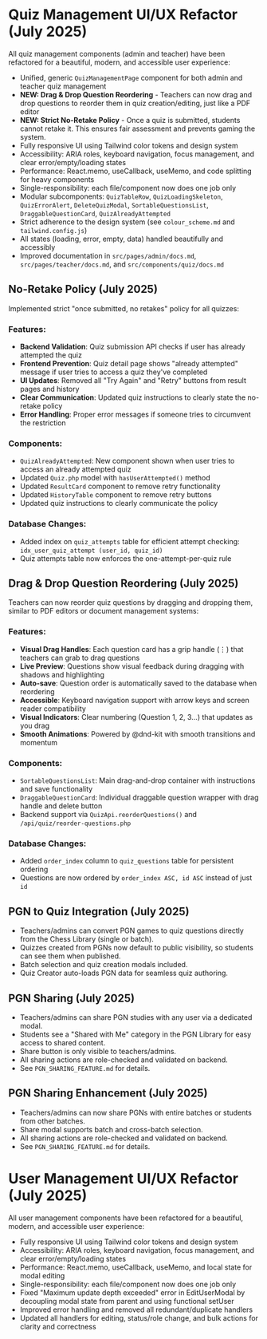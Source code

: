 # Quiz Management UI/UX Refactor (July 2025)

All quiz management components (admin and teacher) have been refactored for a beautiful, modern, and accessible user experience:

- Unified, generic `QuizManagementPage` component for both admin and teacher quiz management
- **NEW: Drag & Drop Question Reordering** - Teachers can now drag and drop questions to reorder them in quiz creation/editing, just like a PDF editor
- **NEW: Strict No-Retake Policy** - Once a quiz is submitted, students cannot retake it. This ensures fair assessment and prevents gaming the system.
- Fully responsive UI using Tailwind color tokens and design system
- Accessibility: ARIA roles, keyboard navigation, focus management, and clear error/empty/loading states
- Performance: React.memo, useCallback, useMemo, and code splitting for heavy components
- Single-responsibility: each file/component now does one job only
- Modular subcomponents: `QuizTableRow`, `QuizLoadingSkeleton`, `QuizErrorAlert`, `DeleteQuizModal`, `SortableQuestionsList`, `DraggableQuestionCard`, `QuizAlreadyAttempted`
- Strict adherence to the design system (see `colour_scheme.md` and `tailwind.config.js`)
- All states (loading, error, empty, data) handled beautifully and accessibly
- Improved documentation in `src/pages/admin/docs.md`, `src/pages/teacher/docs.md`, and `src/components/quiz/docs.md`

## No-Retake Policy (July 2025)

Implemented strict "once submitted, no retakes" policy for all quizzes:

### Features:
- **Backend Validation**: Quiz submission API checks if user has already attempted the quiz
- **Frontend Prevention**: Quiz detail page shows "already attempted" message if user tries to access a quiz they've completed
- **UI Updates**: Removed all "Try Again" and "Retry" buttons from result pages and history
- **Clear Communication**: Updated quiz instructions to clearly state the no-retake policy
- **Error Handling**: Proper error messages if someone tries to circumvent the restriction

### Components:
- `QuizAlreadyAttempted`: New component shown when user tries to access an already attempted quiz
- Updated `Quiz.php` model with `hasUserAttempted()` method
- Updated `ResultCard` component to remove retry functionality
- Updated `HistoryTable` component to remove retry buttons
- Updated quiz instructions to clearly communicate the policy

### Database Changes:
- Added index on `quiz_attempts` table for efficient attempt checking: `idx_user_quiz_attempt (user_id, quiz_id)`
- Quiz attempts table now enforces the one-attempt-per-quiz rule

## Drag & Drop Question Reordering (July 2025)

Teachers can now reorder quiz questions by dragging and dropping them, similar to PDF editors or document management systems:

### Features:
- **Visual Drag Handles**: Each question card has a grip handle (⋮) that teachers can grab to drag questions
- **Live Preview**: Questions show visual feedback during dragging with shadows and highlighting
- **Auto-save**: Question order is automatically saved to the database when reordering
- **Accessible**: Keyboard navigation support with arrow keys and screen reader compatibility
- **Visual Indicators**: Clear numbering (Question 1, 2, 3...) that updates as you drag
- **Smooth Animations**: Powered by @dnd-kit with smooth transitions and momentum

### Components:
- `SortableQuestionsList`: Main drag-and-drop container with instructions and save functionality
- `DraggableQuestionCard`: Individual draggable question wrapper with drag handle and delete button
- Backend support via `QuizApi.reorderQuestions()` and `/api/quiz/reorder-questions.php`

### Database Changes:
- Added `order_index` column to `quiz_questions` table for persistent ordering
- Questions are now ordered by `order_index ASC, id ASC` instead of just `id`

## PGN to Quiz Integration (July 2025)

- Teachers/admins can convert PGN games to quiz questions directly from the Chess Library (single or batch).
- Quizzes created from PGNs now default to public visibility, so students can see them when published.
- Batch selection and quiz creation modals included.
- Quiz Creator auto-loads PGN data for seamless quiz authoring.

## PGN Sharing (July 2025)

- Teachers/admins can share PGN studies with any user via a dedicated modal.
- Students see a "Shared with Me" category in the PGN Library for easy access to shared content.
- Share button is only visible to teachers/admins.
- All sharing actions are role-checked and validated on backend.
- See `PGN_SHARING_FEATURE.md` for details.

## PGN Sharing Enhancement (July 2025)

- Teachers/admins can now share PGNs with entire batches or students from other batches.
- Share modal supports batch and cross-batch selection.
- All sharing actions are role-checked and validated on backend.
- See `PGN_SHARING_FEATURE.md` for details.

# User Management UI/UX Refactor (July 2025)

All user management components have been refactored for a beautiful, modern, and accessible user experience:

- Fully responsive UI using Tailwind color tokens and design system
- Accessibility: ARIA roles, keyboard navigation, focus management, and clear error/empty/loading states
- Performance: React.memo, useCallback, useMemo, and local state for modal editing
- Single-responsibility: each file/component now does one job only
- Fixed "Maximum update depth exceeded" error in EditUserModal by decoupling modal state from parent and using functional setUser
- Improved error handling and removed all redundant/duplicate handlers
- Updated all handlers for editing, status/role change, and bulk actions for clarity and correctness
